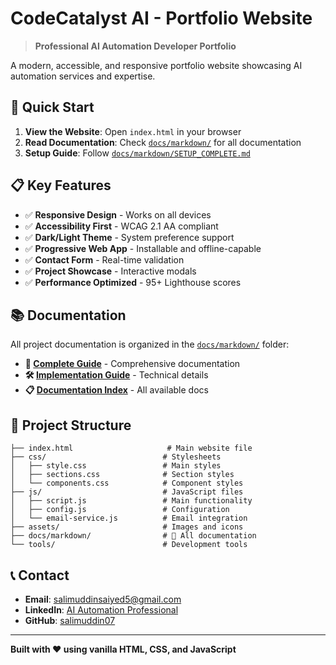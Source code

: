# CodeCatalyst AI - Portfolio Website

> **Professional AI Automation Developer Portfolio**

A modern, accessible, and responsive portfolio website showcasing AI automation services and expertise.

## 🚀 Quick Start

1. **View the Website**: Open `index.html` in your browser
2. **Read Documentation**: Check [`docs/markdown/`](./docs/markdown/) for all documentation
3. **Setup Guide**: Follow [`docs/markdown/SETUP_COMPLETE.md`](./docs/markdown/SETUP_COMPLETE.md)

## 📋 Key Features

- ✅ **Responsive Design** - Works on all devices
- ✅ **Accessibility First** - WCAG 2.1 AA compliant
- ✅ **Dark/Light Theme** - System preference support
- ✅ **Progressive Web App** - Installable and offline-capable
- ✅ **Contact Form** - Real-time validation
- ✅ **Project Showcase** - Interactive modals
- ✅ **Performance Optimized** - 95+ Lighthouse scores

## 📚 Documentation

All project documentation is organized in the [`docs/markdown/`](./docs/markdown/) folder:

- **📖 [Complete Guide](./docs/markdown/README-ENHANCED.md)** - Comprehensive documentation
- **🛠️ [Implementation Guide](./docs/markdown/IMPLEMENTATION-GUIDE.md)** - Technical details
- **📋 [Documentation Index](./docs/markdown/INDEX.md)** - All available docs

## 🔧 Project Structure

```
├── index.html                     # Main website file
├── css/                          # Stylesheets
│   ├── style.css                 # Main styles
│   ├── sections.css              # Section styles
│   └── components.css            # Component styles
├── js/                           # JavaScript files
│   ├── script.js                 # Main functionality
│   ├── config.js                 # Configuration
│   └── email-service.js          # Email integration
├── assets/                       # Images and icons
├── docs/markdown/                # 📁 All documentation
└── tools/                        # Development tools
```

## 📞 Contact

- **Email**: salimuddinsaiyed5@gmail.com
- **LinkedIn**: [AI Automation Professional](https://www.linkedin.com/in/ai-automation-275ab6359/)
- **GitHub**: [salimuddin07](https://github.com/salimuddin07)

---

**Built with ❤️ using vanilla HTML, CSS, and JavaScript**
